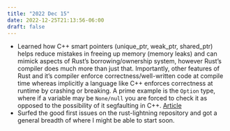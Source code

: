 ```yaml
---
title: "2022 Dec 15"
date: 2022-12-25T21:13:56-06:00
draft: false
---
```


- Learned how C++ smart pointers (unique_ptr, weak_ptr, shared_ptr) helps reduce mistakes in freeing up memory (memory leaks) and can mimick aspects of Rust’s borrowing/ownership system, however Rust’s compiler does much more than just that. Importantly, other features of Rust and it’s compiler enforce correctness/well-written code at compile time whereas implicitly a language like C++ enforces correctness at runtime by crashing or breaking. A prime example is the `Option` type, where if a variable may be `None/null` you are forced to check it as opposed to the possibility of it segfaulting in C++. [Article](https://conscientiousprogrammer.com/blog/2014/12/21/how-to-think-about-rust-ownership-versus-c-plus-plus-unique-ptr/)
- Surfed the good first issues on the rust-lightning repository and got a general breadth of where I might be able to start soon.